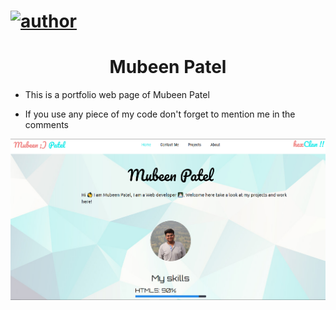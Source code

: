 # [![author](https://img.shields.io/badge/Author-MubeenPatel-green.svg)](https://twitter.com/Patelmubeen99)

<h1 align="center">Mubeen Patel</h1>

* This is a portfolio web page of Mubeen Patel

* If you use any piece of my code don't forget to mention me in the comments

<p align="center"><img src="images/overview.png"/></p>
